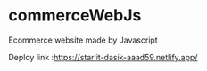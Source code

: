 # commerceWebJs
Ecommerce website made by Javascript 

Deploy link :https://starlit-dasik-aaad59.netlify.app/
